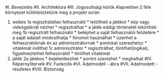 #I. Bevezetés
#II. Architektúra
#III. Jogosultsági körök
Alapvetően 2 féle környezet különböztetünk meg a projekt során
1. webes
	1a regisztrálatlan felhasználó
		* letöltheti a játékot
		* kép vagy videógalériát nézhet
		* regisztrálhat
		* a játék eddigi történetét tekintheti meg
	1b regisztrált felhasználó
		* beléphet a saját felhasználói felületére
		* a saját adatait módosíthatja
		* fórumot használhat
		* üzenhet a felhasználóknak és az adminisztrátornak
		* pontokat szerezhetsz
		* vitatémát indíthat
	1c adminisztrátor
		* regisztrálhat, törölhet(logikai), figyelmeztethet felhasználót
		* törölhet vitatémát
2. játék
	2a játékos
		* bejelentkezhet
		* pontot szerezhet
		* meghalhat
#IV. Képernyőtervek
#V. Funkciók
#VI. Adatmodell - ábra
#VII. Adatmodett - részletes
#VIII. Biztonság
